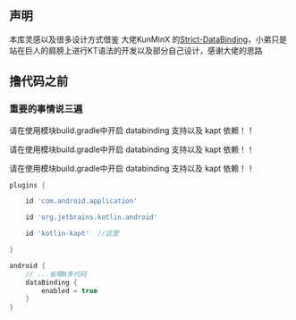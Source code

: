 ## 声明
本库灵感以及很多设计方式借鉴 大佬KunMinX 的[Strict-DataBinding](https://github.com/KunMinX/Strict-DataBinding)，小弟只是站在巨人的肩膀上进行KT语法的开发以及部分自己设计，感谢大佬的思路

## 撸代码之前
### 重要的事情说三遍
请在使用模块build.gradle中开启 databinding 支持以及 kapt 依赖！！

请在使用模块build.gradle中开启 databinding 支持以及 kapt 依赖！！

请在使用模块build.gradle中开启 databinding 支持以及 kapt 依赖！！

````groovy
plugins {

    id 'com.android.application'

    id 'org.jetbrains.kotlin.android'

    id 'kotlin-kapt'  //这里

} 
````
```groovy
android {
    // ...省略N多代码
    dataBinding {
        enabled = true
    }
}

```



